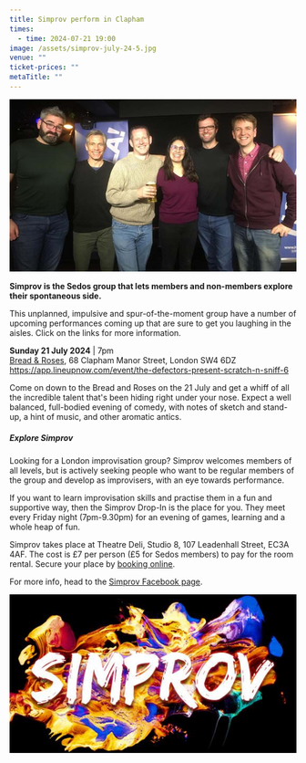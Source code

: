 ```yaml
---
title: Simprov perform in Clapham
times:
  - time: 2024-07-21 19:00
image: /assets/simprov-july-24-5.jpg
venue: ""
ticket-prices: ""
metaTitle: ""
---
```

![](/assets/simprov_hoopla_9jan2024.jpg "Join the Simprov crew at the Bread & Roses, Clapham")

**Simprov is the Sedos group that lets members and non-members explore their spontaneous side.** 

This unplanned, impulsive and spur-of-the-moment group have a number of upcoming performances coming up that are sure to get you laughing in the aisles. Click on the links for more information.

**Sunday 21 July 2024** | 7pm\
[Bread & Roses](https://breadandrosespub.co.uk/), 68 Clapham Manor Street, London SW4 6DZ\
<https://app.lineupnow.com/event/the-defectors-present-scratch-n-sniff-6>

Come on down to the Bread and Roses on the 21 July and get a whiff of all the incredible talent that's been hiding right under your nose. Expect a well balanced, full-bodied evening of comedy, with notes of sketch and stand-up, a hint of music, and other aromatic antics.

##### **Explore Simprov**

Looking for a London improvisation group? Simprov welcomes members of all levels, but is actively seeking people who want to be regular members of the group and develop as improvisers, with an eye towards performance.

If you want to learn improvisation skills and practise them in a fun and supportive way, then the Simprov Drop-In is the place for you. They meet every Friday night (7pm-9.30pm) for an evening of games, learning and a whole heap of fun.

Simprov takes place at Theatre Deli, Studio 8, 107 Leadenhall Street, EC3A 4AF. The cost is £7 per person (£5 for Sedos members) to pay for the room rental. Secure your place by [booking online](https://sedos.ticketsolve.com/ticketbooth/shows/1173652905?_gl=1*g0oul7*_ga*NjQ5NTI0MzE2LjE3MTA3NjE4NjI.*_ga_KQD2K6GSG1*MTcxNDU3NTkzMS4xLjAuMTcxNDU3NTkzNi4wLjAuMA..).

For more info, head to the [Simprov Facebook page](https://www.facebook.com/groups/176792046058352/).

![](/assets/simprov_logo.jpg)